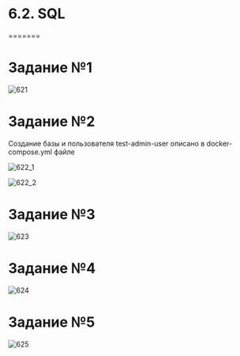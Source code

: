 # 6.2. SQL
=======

# Задание №1

![621](https://user-images.githubusercontent.com/93032289/160243885-3fd153c8-7f7b-4b41-bbd8-09686ea2733c.jpg)

# Задание №2

Создание базы и пользователя test-admin-user описано в docker-compose.yml файле

![622_1](https://user-images.githubusercontent.com/93032289/160245820-a4ece2d5-9b5a-43f0-b147-fe894da8663b.jpg)

![622_2](https://user-images.githubusercontent.com/93032289/160245822-c1db8ae4-c157-4456-981d-64033c629a2d.jpg)

# Задание №3

![623](https://user-images.githubusercontent.com/93032289/160246153-225df915-8d80-4b8e-905e-6f381476a47c.jpg)

# Задание №4

![624](https://user-images.githubusercontent.com/93032289/160247559-9d48ada9-fc0e-4c2b-ae23-59b1825a3654.jpg)

# Задание №5

![625](https://user-images.githubusercontent.com/93032289/160248171-919c3c4c-65ea-4a1d-a2f8-71e89bd8e402.jpg)


